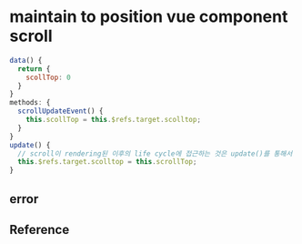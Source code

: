 # maintain to position vue component scroll

```js
data() {
  return {
    scollTop: 0
  }
}
methods: {
  scrollUpdateEvent() {
    this.scollTop = this.$refs.target.scolltop;
  }
}
update() {
  // scroll이 rendering된 이후의 life cycle에 접근하는 것은 update()를 통해서 가능하다
  this.$refs.target.scolltop = this.scrollTop;
}
```

## error

## Reference
